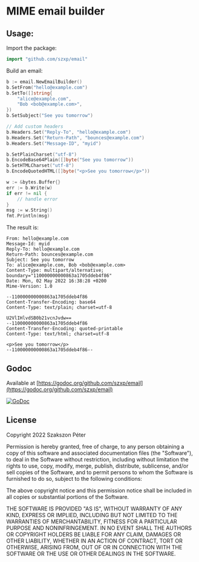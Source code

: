 
# MIME email builder

## Usage:

Import the package:
```go
import "github.com/szxp/email"
```

Build an email:
```go
b := email.NewEmailBuilder()
b.SetFrom("hello@example.com")
b.SetTo([]string{
	"alice@example.com",
	"Bob <bob@example.com>",
})
b.SetSubject("See you tomorrow")

// Add custom headers
b.Headers.Set("Reply-To", "hello@example.com")
b.Headers.Set("Return-Path", "bounces@example.com")
b.Headers.Set("Message-ID", "myid")

b.SetPlainCharset("utf-8")
b.EncodeBase64Plain([]byte("See you tomorrow"))
b.SetHTMLCharset("utf-8")
b.EncodeQuotedHTML([]byte("<p>See you tomorrow</p>"))

w := &bytes.Buffer{}
err := b.Write(w)
if err != nil {
	// handle error
}
msg := w.String()
fmt.Println(msg)
```

The result is:
```
From: hello@example.com
Message-Id: myid
Reply-To: hello@example.com
Return-Path: bounces@example.com
Subject: See you tomorrow
To: alice@example.com, Bob <bob@example.com>
Content-Type: multipart/alternative; boundary="110000000000863a1705ddeb4f86"
Date: Mon, 02 May 2022 16:38:28 +0200
Mime-Version: 1.0

--110000000000863a1705ddeb4f86
Content-Transfer-Encoding: base64
Content-Type: text/plain; charset=utf-8

U2VlIHlvdSB0b21vcnJvdw==
--110000000000863a1705ddeb4f86
Content-Transfer-Encoding: quoted-printable
Content-Type: text/html; charset=utf-8

<p>See you tomorrow</p>
--110000000000863a1705ddeb4f86--
```

## Godoc
Available at [https://godoc.org/github.com/szxp/email](https://godoc.org/github.com/szxp/email)

[![GoDoc](https://godoc.org/github.com/szxp/email?status.svg)](https://godoc.org/github.com/szxp/email)


## License

Copyright 2022 Szakszon Péter

Permission is hereby granted, free of charge, to any person obtaining a copy of this software and associated documentation files (the "Software"), to deal in the Software without restriction, including without limitation the rights to use, copy, modify, merge, publish, distribute, sublicense, and/or sell copies of the Software, and to permit persons to whom the Software is furnished to do so, subject to the following conditions:

The above copyright notice and this permission notice shall be included in all copies or substantial portions of the Software.

THE SOFTWARE IS PROVIDED "AS IS", WITHOUT WARRANTY OF ANY KIND, EXPRESS OR IMPLIED, INCLUDING BUT NOT LIMITED TO THE WARRANTIES OF MERCHANTABILITY, FITNESS FOR A PARTICULAR PURPOSE AND NONINFRINGEMENT. IN NO EVENT SHALL THE AUTHORS OR COPYRIGHT HOLDERS BE LIABLE FOR ANY CLAIM, DAMAGES OR OTHER LIABILITY, WHETHER IN AN ACTION OF CONTRACT, TORT OR OTHERWISE, ARISING FROM, OUT OF OR IN CONNECTION WITH THE SOFTWARE OR THE USE OR OTHER DEALINGS IN THE SOFTWARE.


